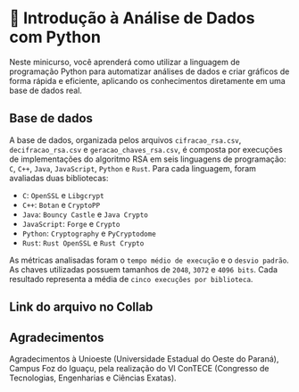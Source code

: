 # 🐍 Introdução à Análise de Dados com Python
Neste minicurso, você aprenderá como utilizar a linguagem de programação Python para automatizar análises de dados e criar gráficos de forma rápida e eficiente, aplicando os conhecimentos diretamente em uma base de dados real.

## Base de dados
A base de dados, organizada pelos arquivos `cifracao_rsa.csv`, `decifracao_rsa.csv` e `geracao_chaves_rsa.csv`, é composta por execuções de implementações do algoritmo RSA em seis linguagens de programação: `C`, `C++`, `Java`, `JavaScript`, `Python` e `Rust`. Para cada linguagem, foram avaliadas duas bibliotecas:

- `C`: `OpenSSL` e `Libgcrypt`
- `C++`: `Botan` e `CryptoPP`
- `Java`: `Bouncy Castle` e `Java Crypto`
- `JavaScript`: `Forge` e `Crypto`
- `Python`: `Cryptography` e `PyCryptodome`
- `Rust`: `Rust OpenSSL` e `Rust Crypto`

As métricas analisadas foram o `tempo médio de execução` e o `desvio padrão`. As chaves utilizadas possuem tamanhos de `2048`, `3072` e `4096 bits`. Cada resultado representa a média de `cinco execuções por biblioteca`.

## Link do arquivo no Collab

## Agradecimentos
Agradecimentos à Unioeste (Universidade Estadual do Oeste do Paraná), Campus Foz do Iguaçu, pela realização do VI ConTECE (Congresso de Tecnologias, Engenharias e Ciências Exatas).